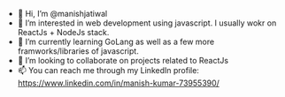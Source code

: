 - 👋 Hi, I’m @manishjatiwal
- 👀 I’m interested in web development using javascript. I usually wokr on ReactJs + NodeJs stack.
- 🌱 I’m currently learning GoLang as well as a few more framworks/libraries of javascript.
- 💞️ I’m looking to collaborate on projects related to ReactJs
- 📫 You can reach me through my LinkedIn profile: https://www.linkedin.com/in/manish-kumar-73955390/
